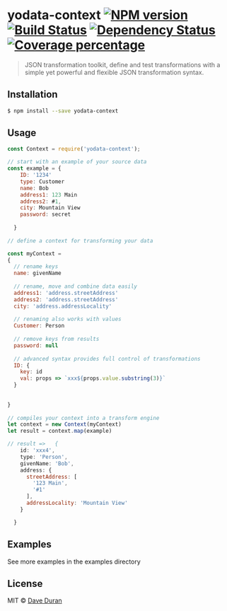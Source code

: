 # yodata-context [![NPM version][npm-image]][npm-url] [![Build Status][travis-image]][travis-url] [![Dependency Status][daviddm-image]][daviddm-url] [![Coverage percentage][coveralls-image]][coveralls-url]
> JSON transformation toolkit, define and test transformations with a simple yet powerful and flexible JSON transformation syntax.

## Installation

```sh
$ npm install --save yodata-context
```

## Usage

```js
const Context = require('yodata-context');

// start with an example of your source data
const example = {
    ID: '1234'
    type: Customer
    name: Bob
    address1: 123 Main
    address2: #1,
    city: Mountain View
    password: secret
    
  }
 
// define a context for transforming your data

const myContext = 
{
  // rename keys 
  name: givenName
  
  // rename, move and combine data easily
  address1: 'address.streetAddress'
  address2: 'address.streetAddress'
  city: 'address.addressLocality'
  
  // renaming also works with values
  Customer: Person
  
  // remove keys from results
  password: null
  
  // advanced syntax provides full control of transformations
  ID: {
    key: id
    val: props => `xxx${props.value.substring(3)}`
  }
 
  
}                
                   
// compiles your context into a transform engine
let context = new Context(myContext)
let result = context.map(example)

// result =>   {
    id: 'xxx4',
    type: 'Person',
    givenName: 'Bob',
    address: {
      streetAddress: [
        '123 Main',
        '#1'
      ],
      addressLocality: 'Mountain View'
    }

  }


```

## Examples
See more examples in the examples directory

## License

MIT © [Dave Duran]()


[npm-image]: https://badge.fury.io/js/yodata-context.svg
[npm-url]: https://npmjs.org/package/yodata-context
[travis-image]: https://travis-ci.org/Yodata/yodata-context.svg?branch=master
[travis-url]: https://travis-ci.org/Yodata/yodata-context
[daviddm-image]: https://david-dm.org/Yodata/yodata-context.svg?theme=shields.io
[daviddm-url]: https://david-dm.org/Yodata/yodata-context
[coveralls-image]: https://coveralls.io/repos/Yodata/yodata-context/badge.svg
[coveralls-url]: https://coveralls.io/r/Yodata/yodata-context
